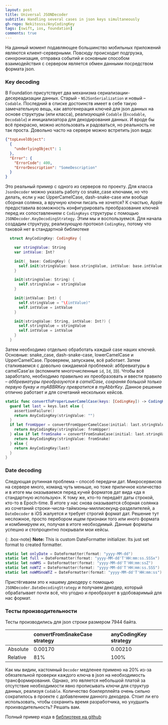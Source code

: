 ```yaml
---
layout: post
title: Universal JSONDecoder
subtitle: Handling several cases in json keys simultaneously
gh-repo: Nekitosss/AnyCodingKey
tags: [swift, ios, foundation]
comments: true
---
```


На данный момент подавляющее большинство мобильных приложений являются клиент-серверными. Повсюду происходит подгрузка, синхронизация, отправка событий и основным способом взаимодействия с сервером является обмен данными посредством формата json.

### Key decoding

В Foundation присутствует два механизма сериализации-десереадизации данных. Старый - `NSJSonSerialization` и новый – `Codable`. Последний в списке достоинств имеет в себе такую замечательную вещь, как автогенерация ключей для json данных на основе структуры (или класса), реализующей `Codable` (`Encodable`, `Decodable`) и инициализатора для декодирования данных.
И вроде бы всё прекрасно, можно использовать и радоваться, но реальность не так проста. Довольно часто на сервере можно встретить json вида:

```json
{"topLevelObject":
  {
    "underlyingObject": 1
  },
  "Error": {
    "ErrorCode": 400,
    "ErrorDescription": "SomeDescription"
  }
}
```

Это реальный пример с одного из серверов по проекту.
Для класса `JsonDecoder` можно указать работу со snake_case ключами, но что делать, если у нас UpperCamelCase, dash-snake-case или вообще сборная солянка, а вручную ключи писать не хочется?
К счастью, Apple предоставила возможность конфигурировать преобразование ключей перед их сопоставлением с `CodingKeys` структуры с помощью `JSONDecoder.KeyDecodingStrategy`. Этим мы и воспользуемся.
Для начала создадим структуру, реализующую протокол `CodingKey`, потому что таковой нет в стандартной библиотеке

```swift
  struct AnyCodingKey: CodingKey {

    var stringValue: String
    var intValue: Int?

    init(_ base: CodingKey) {
      self.init(stringValue: base.stringValue, intValue: base.intValue)
    }

    init(stringValue: String) {
      self.stringValue = stringValue
    }

    init(intValue: Int) {
      self.stringValue = "\(intValue)"
      self.intValue = intValue
    }

    init(stringValue: String, intValue: Int?) {
      self.stringValue = stringValue
      self.intValue = intValue
    }
  }
```

Затем необходимо отдельно обработать каждый case наших ключей. Основные:
snake_case, dash-snake-case, lowerCamelCase и UpperCamelCase. Проверяем, запускаем, всё работает.
Затем сталкиваемся с довольно ожидаемой проблемой: аббревиатуры в camelCase’ах (вспомните многочисленные `id`, `Id`, `ID`). Чтобы всё заработало, необходимо правильно их преобразовать и ввести правило – *аббревиатуры преобразуются в camelCase, сохраняя большой только первую букву и myABBRKey превратится в myAbbrKey*.
Данное решение отлично работает и для сочетаний нескольких кейсов.

```swift
static func convertToProperLowerCamelCase(keys: [CodingKey]) -> CodingKey {
  guard let last = keys.last else {
    assertionFailure()
    return AnyCodingKey(stringValue: "")
  }
  if let fromUpper = convertFromUpperCamelCase(initial: last.stringValue) {
    return AnyCodingKey(stringValue: fromUpper)
  } else if let fromSnake = convertFromSnakeCase(initial: last.stringValue) {
    return AnyCodingKey(stringValue: fromSnake)
  } else {
    return AnyCodingKey(last)
  }
}
```

### Date decoding

Следующая рутинная проблема – способ передачи дат. Микросервисов на сервере много, команд чуть меньше, но тоже приличное количество и в итоге мы оказываемся перед кучей форматов дат вида «да я стандартную использую». К тому же, кто-то передаёт даты строкой, кто-то в Epoch-time. В итоге у нас снова оказывается сборная солянка из сочетаний строки-числа-таймзоны-миллисекунд-разделителей, а `DateDecoder` в iOS жалуется и требует строгий формат дат. Решение тут несложное, просто перебором ищем признаки того или иного формата и комбинируем их, получая в итоге необходимый. Данные форматы успешно и стопроцентно покрывали мои кейсы.

{: .box-note}
**Note:** This is custom DateFormatter initializer. Its just set format to created formatter.

```swift
static let onlyDate = DateFormatter(format: "yyyy-MM-dd")
static let full = DateFormatter(format: "yyyy-MM-dd'T'HH:mm:ss.SSSx")
static let noWMS = DateFormatter(format: "yyyy-MM-dd'T'HH:mm:ssZ")
static let noWTZ = DateFormatter(format: "yyyy-MM-dd'T'HH:mm:ss.SSS")
static let noWMSnoWTZ = DateFormatter(format: "yyyy-MM-dd'T'HH:mm:ss")
```

Пристёгиваем это к нашему декодеру с помощью `JSONDecoder.DateDecodingStrategy` и получаем декодер, который обрабатывает почти всё, что угодно и преобразует в удобоваримый для нас формат.

### Тесты производительности

Тесты производились для json строки размером 7944 байта.

|  | convertFromSnakeCase strategy | anyCodingKey strategy |
| :------ |:--- | :--- |
| Absolute | 0.00170 | 0.00210 |
| Relative | 81% | 100% |

Как мы видим, кастомный `Decoder` медленее примено на 20% из-за обязательной проверки каждого ключа в json на необходимость трансформирования. Однако, это является небольшой платой за отсутствие необходимости явно прописывать ключи для структур данных, реализуя `Codable`. Количество боилерплейта очень сильно сократилось в проекте с добавлением данного декодера. Стоит ли его использовать, чтобы сохранить время разработчика, но ухудшить проихводительность? Решать вам.

Полный пример кода в [библиотеке на github](https://github.com/Nekitosss/AnyCodingKey)